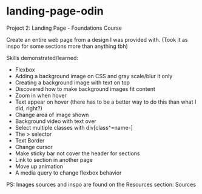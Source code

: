 # landing-page-odin

Project 2: Landing Page - Foundations Course

Create an entire web page from a design I was provided with. (Took it as inspo for some sections more than anything tbh)

Skills demonstrated/learned:
- Flexbox
- Adding a background image on CSS and gray scale/blur it only
- Creating a background image with text on top
- Discovered how to make background images fit content
- Zoom in when hover
- Text appear on hover (there has to be a better way to do this than what I did, right?)
- Change area of image shown
- Background video with text over
- Select multiple classes with div[class^=name-]
- The > selector
- Text Border
- Change cursor
- Make sticky bar not cover the header for sections
- Link to section in another page
- Move up animation
- A media query to change flexbox behavior

PS: Images sources and inspo are found on the Resources section: Sources